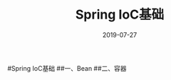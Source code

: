 ﻿---
layout: post
title:  "Spring IoC基础"
date:   2019-07-27
---
#Spring IoC基础
##一、Bean
##二、容器







